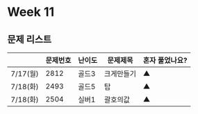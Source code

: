 # Week 11

## 문제 리스트

|                |문제번호|난이도|문제제목|혼자 풀었나요?|
|----------------|-------|------|-------|-------------|
|7/17(월)|2812|골드3|크게만들기|▲|
|7/18(화)|2493|골드5|탑|▲|
|7/18(화)|2504|실버1|괄호의값|▲|